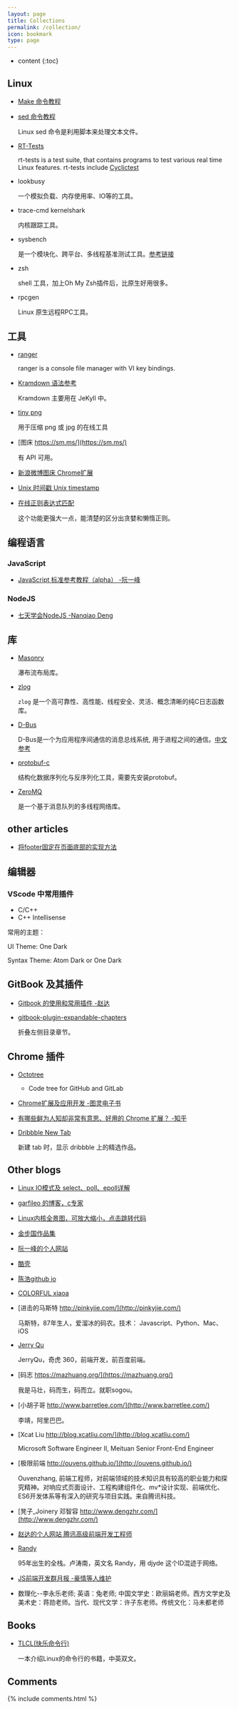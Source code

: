 ```yaml
---
layout: page
title: Collections
permalink: /collection/
icon: bookmark
type: page
---
```


* content
{:toc}

## Linux

* [Make 命令教程](https://www.ruanyifeng.com/blog/2015/02/make.html) 

* [sed 命令教程](https://www.runoob.com/linux/linux-comm-sed.html)

    Linux sed 命令是利用脚本来处理文本文件。

* [RT-Tests](https://wiki.linuxfoundation.org/realtime/documentation/howto/tools/rt-tests)

    rt-tests is a test suite, that contains programs to test various real time Linux features. rt-tests include [Cyclictest](https://wiki.linuxfoundation.org/realtime/documentation/howto/tools/cyclictest/start)

* lookbusy

    一个模拟负载、内存使用率、IO等的工具。

* trace-cmd kernelshark
    
    内核跟踪工具。

* sysbench
  
    是一个模块化、跨平台、多线程基准测试工具。[参考链接](https://www.cnblogs.com/chenmh/p/5866058.html)

* zsh
  
    shell 工具，加上Oh My Zsh插件后，比原生好用很多。

* rpcgen

    Linux 原生远程RPC工具。

## 工具

* [ranger](https://ranger.github.io/)
  
    ranger is a console file manager with VI key bindings.

* [Kramdown 语法参考](https://kramdown.gettalong.org/quickref.html) 

    Kramdown 主要用在 JeKyll 中。

* [tiny png](https://tinypng.com/)

    用于压缩 png 或 jpg 的在线工具

* [图床 https://sm.ms/](https://sm.ms/)

    有 API 可用。

* [新浪微博图床 Chrome扩展](https://github.com/Suxiaogang/WeiboPicBed)

* [Unix 时间戳 Unix timestamp](http://tool.chinaz.com/Tools/unixtime.aspx)

* [在线正则表达式匹配](https://regex101.com/)

    这个功能更强大一点，能清楚的区分出贪婪和懒惰正则。

## 编程语言

### JavaScript

* [JavaScript 标准参考教程（alpha） -阮一峰](http://javascript.ruanyifeng.com/)

### NodeJS

* [七天学会NodeJS -Nanqiao Deng](https://nqdeng.github.io/7-days-nodejs)

## 库

* [Masonry](http://masonry.desandro.com/)

    瀑布流布局库。

* [zlog](https://hardysimpson.github.io/zlog/UsersGuide-CN.html)

   `zlog` 是一个高可靠性、高性能、线程安全、灵活、概念清晰的纯C日志函数库。

* [D-Bus](https://www.freedesktop.org/wiki/Software/dbus/)
    
    D-Bus是一个为应用程序间通信的消息总线系统, 用于进程之间的通信。[中文参考](https://thebigdoc.readthedocs.io/en/latest/dbus/dbus.html#id2)

* [protobuf-c](https://github.com/protobuf-c)    

    结构化数据序列化与反序列化工具，需要先安装protobuf。

* [ZeroMQ](https://github.com/zeromq)

    是一个基于消息队列的多线程网络库。

## other articles

* [将footer固定在页面底部的实现方法](https://segmentfault.com/a/1190000004453249)

## 编辑器

### VScode 中常用插件

* C/C++
* C++ Intellisense

常用的主题：

UI Theme: One Dark

Syntax Theme: Atom Dark or One Dark

## GitBook 及其插件

* [Gitbook 的使用和常用插件 -赵达](http://zhaoda.net/2015/11/09/gitbook-plugins/)
* [gitbook-plugin-expandable-chapters](https://plugins.gitbook.com/plugin/expandable-chapters)

    折叠左侧目录章节。

    <!-- ![](http://ww4.sinaimg.cn/large/7011d6cfjw1f08kmplbj1j20gn05l0tk.jpg) -->

## Chrome 插件
- [Octotree](https://chrome.google.com/webstore/detail/octotree/bkhaagjahfmjljalopjnoealnfndnagc)

    - Code tree for GitHub and GitLab

* [Chrome扩展及应用开发 -图灵电子书](http://www.ituring.com.cn/minibook/950)

* [有哪些鲜为人知却非常有意思、好用的 Chrome 扩展？ -知乎](https://www.zhihu.com/question/23228162#answer-28057391)
* [Dribbble New Tab](https://chrome.google.com/webstore/detail/dribbble-new-tab/hmhjbefkpednjogghoibpejdmemkinbn)

    新建 tab 时，显示 dribbble 上的精选作品。

## Other blogs

* [Linux IO模式及 select、poll、epoll详解](https://segmentfault.com/a/1190000003063859)

* [garfileo 的博客，c专家](https://segmentfault.com/u/garfileo)

* [Linux内核全景图，可放大缩小，点击跳转代码](https://makelinux.github.io/kernel/map/)

* [金步国作品集](http://www.jinbuguo.com/)

* [阮一峰的个人网站](http://www.ruanyifeng.com/home.html)

* [酷壳](https://coolshell.cn/)
  
* [陈浩github io](https://github.com/haoel/haoel.github.io)

* [COLORFUL xiaoa](http://www.xiaoa.name/)

* [进击的马斯特 http://pinkyjie.com/](http://pinkyjie.com/)

    马斯特，87年生人，爱溜冰的码农。技术： Javascript、Python、Mac、iOS

* [Jerry Qu](https://imququ.com/)

    JerryQu，奇虎 360，前端开发，前百度前端。

* [码志 https://mazhuang.org/](https://mazhuang.org/)

    我是马壮，码而生，码而立。就职sogou。

* [小胡子哥 http://www.barretlee.com/](http://www.barretlee.com/)

    李靖，阿里巴巴。

* [Xcat Liu http://blog.xcatliu.com/](http://blog.xcatliu.com/)

    Microsoft Software Engineer II, Meituan Senior Front-End Engineer

* [极限前端 http://ouvens.github.io/](http://ouvens.github.io/)

    Ouvenzhang, 前端工程师，对前端领域的技术知识具有较高的职业能力和探究精神。对响应式页面设计、工程构建组件化、mv*设计实现、前端优化、ES6开发体系等有深入的研究与项目实践。来自腾讯科技。

* [凳子_Joinery 邓智容  http://www.dengzhr.com/](http://www.dengzhr.com/)

* [赵达的个人网站 腾讯高级前端开发工程师](http://zhaoda.net/)

* [Randy](http://djyde.github.io/)

    95年出生的全栈。卢涛南，英文名 Randy，用 djyde 这个ID混迹于网络。

* [JS前端开发群月报 -豪情等人维护](http://www.kancloud.cn/jsfront/month/82796)

* 数理化--李永乐老师; 英语：兔老师; 中国文学史：欧丽娟老师。西方文学史及美术史：蒋勋老师。当代、现代文学：许子东老师。传统文化：马未都老师

## Books

* [TLCL(快乐命令行)](http://billie66.github.io/TLCL/book/) 

    一本介绍Linux的命令行的书籍，中英双文。

## Comments

{% include comments.html %}
